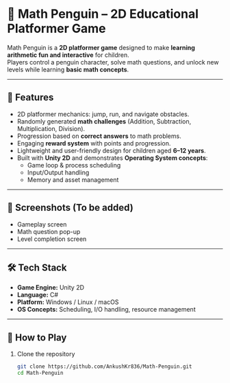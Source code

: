 # 🐧 Math Penguin – 2D Educational Platformer Game  

Math Penguin is a **2D platformer game** designed to make **learning arithmetic fun and interactive** for children.  
Players control a penguin character, solve math questions, and unlock new levels while learning **basic math concepts**.  

---

## 🎯 Features  
- 2D platformer mechanics: jump, run, and navigate obstacles.  
- Randomly generated **math challenges** (Addition, Subtraction, Multiplication, Division).  
- Progression based on **correct answers** to math problems.  
- Engaging **reward system** with points and progression.  
- Lightweight and user-friendly design for children aged **6–12 years**.  
- Built with **Unity 2D** and demonstrates **Operating System concepts**:  
  - Game loop & process scheduling  
  - Input/Output handling  
  - Memory and asset management  

---

## 📸 Screenshots (To be added)
- Gameplay screen  
- Math question pop-up  
- Level completion screen  

---

## 🛠️ Tech Stack  
- **Game Engine:** Unity 2D  
- **Language:** C#  
- **Platform:** Windows / Linux / macOS  
- **OS Concepts:** Scheduling, I/O handling, resource management  

---

## 🚀 How to Play  
1. Clone the repository  
   ```bash
   git clone https://github.com/AnkushKr836/Math-Penguin.git
   cd Math-Penguin

